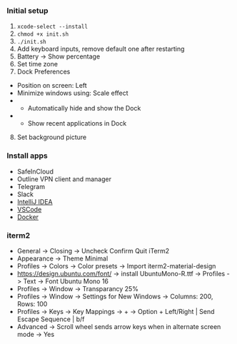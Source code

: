 ### Initial setup

1. `xcode-select --install`
2. `chmod +x init.sh`
3. `./init.sh`
4. Add keyboard inputs, remove default one after restarting
5. Battery -> Show percentage
6. Set time zone
7. Dock Preferences 
  * Position on screen: Left
  * Minimize windows using: Scale effect
  * + Automatically hide and show the Dock
  * - Show recent applications in Dock
8. Set background picture

### Install apps
* SafeInCloud
* Outline VPN client and manager
* Telegram
* Slack
* [IntelliJ IDEA](https://www.jetbrains.com/idea/download/download-thanks.html?platform=mac)
* [VSCode](https://code.visualstudio.com)
* [Docker](https://download.docker.com/mac/stable/Docker.dmg)

### iterm2

* General -> Closing -> Uncheck Confirm Quit iTerm2
* Appearance -> Theme Minimal
* Profiles -> Colors -> Color presets -> Import iterm2-material-design
* https://design.ubuntu.com/font/ -> install UbuntuMono-R.ttf -> Profiles -> Text -> Font Ubuntu Mono 16
* Profiles -> Window -> Transparancy 25%
* Profiles -> Window -> Settings for New Windows -> Columns: 200, Rows: 100
* Profiles -> Keys -> Key Mappings -> + -> Option + Left/Right | Send Escape Sequence | b/f
* Advanced -> Scroll wheel sends arrow keys when in alternate screen mode -> Yes
